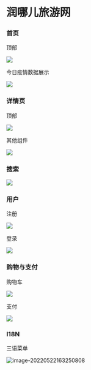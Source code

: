 # 润哪儿旅游网

### 首页

顶部

![](https://i.bmp.ovh/imgs/2022/05/22/d9f8f805b520d407.png)



今日疫情数据展示

![](https://i.bmp.ovh/imgs/2022/05/22/67a14e1f4b522c6e.png)

### 详情页

顶部

![](https://i.bmp.ovh/imgs/2022/05/22/46c158a91136ed9e.png)



其他组件

![](https://i.bmp.ovh/imgs/2022/05/22/335fe745914cc6d7.png)

### 搜索

![](https://i.bmp.ovh/imgs/2022/05/22/eb19792a11081f55.png)

### 用户

注册

![](https://s3.bmp.ovh/imgs/2022/05/22/c023826563c0628a.png)



登录

![](https://s3.bmp.ovh/imgs/2022/05/22/3f6fdb524325e38a.png)

### 购物与支付

购物车

![](https://s3.bmp.ovh/imgs/2022/05/22/303c6d4e07a82724.png)



支付

![](https://s3.bmp.ovh/imgs/2022/05/22/033fe345509f22ce.png)

### I18N

三语菜单

![image-20220522163250808](C:\Users\DDC\AppData\Roaming\Typora\typora-user-images\image-20220522163250808.png)
